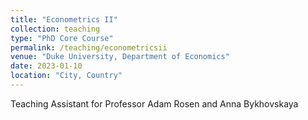 ```yaml
---
title: "Econometrics II"
collection: teaching
type: "PhD Core Course"
permalink: /teaching/econometricsii
venue: "Duke University, Department of Economics"
date: 2023-01-10
location: "City, Country"
---
```


Teaching Assistant for Professor Adam Rosen and Anna Bykhovskaya
